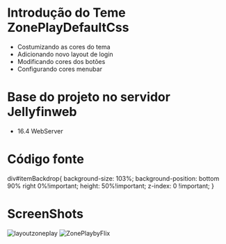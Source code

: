 # Introdução do Teme ZonePlayDefaultCss
- Costumizando as cores do tema
- Adicionando novo layout de login
- Modificando cores dos botões
- Configurando cores menubar

# Base do projeto no servidor Jellyfinweb
- 16.4 WebServer

# Código fonte 

  div#itemBackdrop{
    background-size: 103%;
    background-position: bottom 90% right 0%!important;
    height: 50%!important;
    z-index: 0 !important;
  }


# ScreenShots
![layoutzoneplay](https://user-images.githubusercontent.com/65917790/105441980-695c7600-5c48-11eb-913d-114ee03eb9c0.png)
![ZonePlaybyFlix](https://user-images.githubusercontent.com/65917790/105441984-6a8da300-5c48-11eb-86b5-ab473d1cb970.png)


